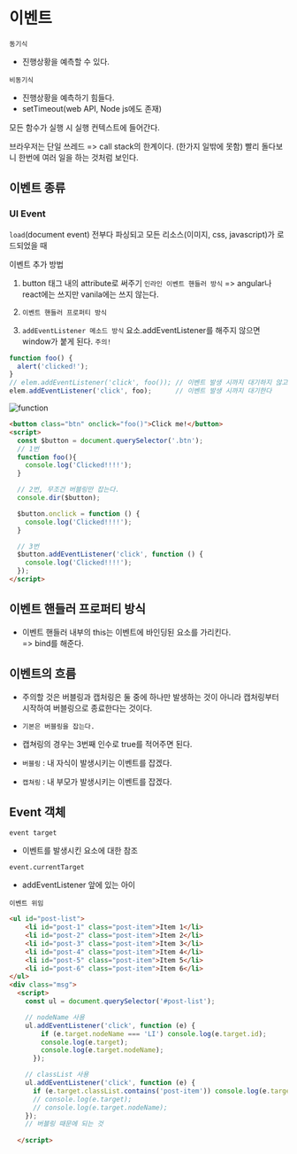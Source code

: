 # 이벤트
`동기식`
- 진행상황을 예측할 수 있다.

`비동기식`
- 진행상황을 예측하기 힘들다.
- setTimeout(web API, Node js에도 존재)

모든 함수가 실행 시 실행 컨텍스트에 들어간다.

브라우저는 단일 쓰레드 => call stack의 한계이다. (한가지 일밖에 못함)
빨리 돌다보니 한번에 여러 일을 하는 것처럼 보인다.

## 이벤트 종류
### UI Event
`load`(document event)
전부다 파싱되고 모든 리소스(이미지, css, javascript)가 로드되었을 때

이벤트 추가 방법
1. button 태그 내의 attribute로 써주기  `인라인 이벤트 핸들러 방식`
=> angular나 react에는 쓰지만 vanila에는 쓰지 않는다.

2. `이벤트 핸들러 프로퍼티 방식`

3. `addEventListener 메소드 방식`
요소.addEventListener를 해주지 않으면 window가 붙게 된다.
`주의!`
```javascript
function foo() {
  alert('clicked!');
}
// elem.addEventListener('click', foo()); // 이벤트 발생 시까지 대기하지 않고 바로 실행된다
elem.addEventListener('click', foo);      // 이벤트 발생 시까지 대기한다
```

![function](https://user-images.githubusercontent.com/37561451/58250899-5cb1bb80-7d9d-11e9-82b0-0a6f0013025e.PNG)

```html
<button class="btn" onclick="foo()">Click me!</button>
<script>
  const $button = document.querySelector('.btn');
  // 1번
  function foo(){
    console.log('Clicked!!!!');
  }

  // 2번, 무조건 버블링만 잡는다.
  console.dir($button);

  $button.onclick = function () {
    console.log('Clicked!!!!');
  }

  // 3번
  $button.addEventListener('click', function () {
    console.log('Clicked!!!!');
  });
</script>
```
## 이벤트 핸들러 프로퍼티 방식
- 이벤트 핸들러 내부의 this는 이벤트에 바인딩된 요소를 가리킨다.  
=> bind를 해준다.

## 이벤트의 흐름
- 주의할 것은 버블링과 캡처링은 둘 중에 하나만 발생하는 것이 아니라 캡처링부터 시작하여 버블링으로 종료한다는 것이다.
- `기본은 버블링을 잡는다.`

- 캡쳐링의 경우는 3번째 인수로 true를 적어주면 된다.
- `버블링` : 내 자식이 발생시키는 이벤트를 잡겠다.
- `캡쳐링` : 내 부모가 발생시키는 이벤트를 잡겠다.

## Event 객체
`event target`
- 이벤트를 발생시킨 요소에 대한 참조

`event.currentTarget`
- addEventListener 앞에 있는 아이

`이벤트 위임`
```html
<ul id="post-list">
    <li id="post-1" class="post-item">Item 1</li>
    <li id="post-2" class="post-item">Item 2</li>
    <li id="post-3" class="post-item">Item 3</li>
    <li id="post-4" class="post-item">Item 4</li>
    <li id="post-5" class="post-item">Item 5</li>
    <li id="post-6" class="post-item">Item 6</li>
</ul>
<div class="msg">
  <script>
    const ul = document.querySelector('#post-list');

    // nodeName 사용
    ul.addEventListener('click', function (e) {
        if (e.target.nodeName === 'LI') console.log(e.target.id);
        console.log(e.target);
        console.log(e.target.nodeName);
      });

    // classList 사용
    ul.addEventListener('click', function (e) {
      if (e.target.classList.contains('post-item')) console.log(e.target.id);
      // console.log(e.target);
      // console.log(e.target.nodeName);
    });
    // 버블링 때문에 되는 것
    
  </script>
```
